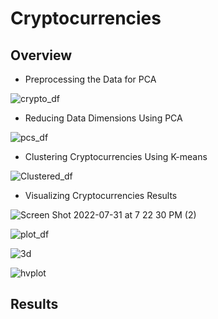# Cryptocurrencies

## Overview

* Preprocessing the Data for PCA

![crypto_df](https://user-images.githubusercontent.com/102264298/182244661-56bf7885-b609-4843-9e52-dd4c56d69f3a.png)

* Reducing Data Dimensions Using PCA

![pcs_df](https://user-images.githubusercontent.com/102264298/182244717-19f7f98f-9968-43de-9a64-fd997f21997b.png)

* Clustering Cryptocurrencies Using K-means

![Clustered_df](https://user-images.githubusercontent.com/102264298/182244682-7cd19393-d897-4b7f-944c-e662509f10d6.png)

* Visualizing Cryptocurrencies Results

![Screen Shot 2022-07-31 at 7 22 30 PM (2)](https://user-images.githubusercontent.com/102264298/182244701-19a984e9-2d9d-44ae-8461-0a2caef9b0f9.png)

![plot_df](https://user-images.githubusercontent.com/102264298/182244722-04eceb0a-07df-4dd0-bdc9-7b332805e770.png)

![3d](https://user-images.githubusercontent.com/102264298/182244675-f726825c-b7f1-4d4b-8071-8d81142f4b12.png)

![hvplot](https://user-images.githubusercontent.com/102264298/182244726-a8533166-4c32-471a-93bb-4a03af2209d8.png)

## Results
